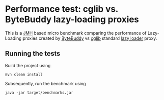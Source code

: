 
Performance test: cglib vs. ByteBuddy lazy-loading proxies
====

This is a [JMH](https://openjdk.java.net/projects/code-tools/jmh/) based micro benchmark comparing the performance of Lazy-Loading proxies created
by [ByteBuddy](https://bytebuddy.net) vs [cglib](https://github.com/cglib/cglib) standard [lazy loader](https://github.com/cglib/cglib/blob/master/cglib/src/main/java/net/sf/cglib/proxy/LazyLoader.java) proxy.

## Running the tests

Build the project using

    mvn clean install
    
Subsequently, run the benchmark using

    java -jar target/benchmarks.jar

